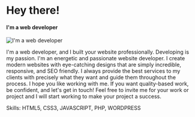 # Hey there!
#### I'm a web developer
![I'm a web developer](https://scontent.fdac148-1.fna.fbcdn.net/v/t39.30808-6/366371187_101528059716012_1818275371250047127_n.jpg?_nc_cat=111&ccb=1-7&_nc_sid=52f669&_nc_ohc=jNgcrI7BhdcAX-maujI&_nc_ht=scontent.fdac148-1.fna&oh=00_AfCKoQHSfMytxDVsK1N9Kz86nBb-Tp7kgTfMzsPaumL7bw&oe=6528DAA1)

I'm a web developer, and I built your website professionally. Developing is my passion. I'm an energetic and passionate website developer. I create modern websites with eye-catching designs that are simply incredible, responsive, and SEO friendly. I always provide the best services to my clients with precisely what they want and guide them throughout the process. I hope you like working with me. If you want quality-based work, be confident, and let's get in touch! Feel free to invite me for your work or project and I will start working to make your project a success.

Skills: HTML5, CSS3, JAVASCRIPT, PHP, WORDPRESS



